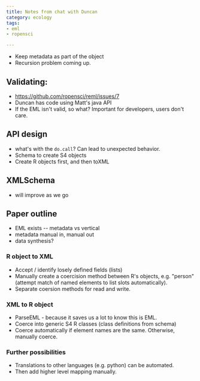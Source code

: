 ```yaml
---
title: Notes from chat with Duncan
category: ecology
tags:
- eml
- ropensci

---
```



- Keep metadata as part of the object
- Recursion problem coming up.  

## Validating: 

- https://github.com/ropensci/reml/issues/7
- Duncan has code using Matt's java API 
- If the EML isn't valid, so what?  Important for developers, users don't care.  


## API design

- what's with the `do.call`? Can lead to unexpected behavior.
- Schema to create S4 objects
- Create R objects first, and then toXML  

## XMLSchema 

- will improve as we go 

## Paper outline

- EML exists -- metadata vs vertical
- metadata manual in, manual out 
- data synthesis?



### R object to XML   

- Accept / identify losely defined fields (lists)
- Manually create a coercision method between R's objects, e.g. "person" (attempt match of named elements to list slots automatically).  
- Separate coersion methods for read and write.  

### XML to R object

- ParseEML - because it saves us a lot to know this is EML.  
- Coerce into generic S4 R classes (class definitions from schema)
- Coerce automatically if element names are the same.  Otherwise, manually coerce.  



### Further possibilities

- Translations to other languages (e.g. python) can be automated.  
- Then add higher level mapping manually.






